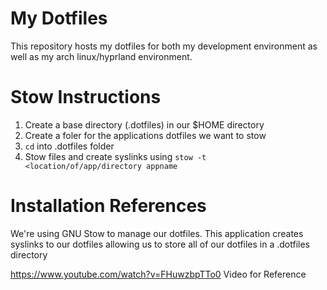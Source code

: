 # My Dotfiles

This repository hosts my dotfiles for both my development environment as well as my arch linux/hyprland environment.

# Stow Instructions

1. Create a base directory (.dotfiles) in our $HOME directory
2. Create a foler for the applications dotfiles we want to stow
3. `cd` into .dotfiles folder
4. Stow files and create syslinks using `stow -t <location/of/app/directory appname`

# Installation References

We're using GNU Stow to manage our dotfiles. This application creates syslinks to our dotfiles allowing us to store all of our dotfiles in a .dotfiles directory

https://www.youtube.com/watch?v=FHuwzbpTTo0 Video for Reference

